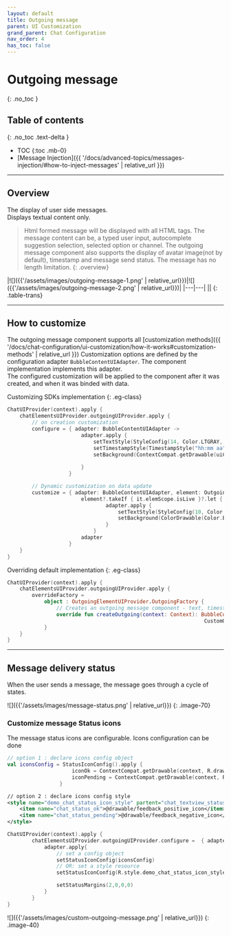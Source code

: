 ```yaml
---
layout: default
title: Outgoing message
parent: UI Customization
grand_parent: Chat Configuration 
nav_order: 4
has_toc: false
---
```


# Outgoing message 
{: .no_toc }

## Table of contents
{: .no_toc .text-delta }

- TOC
{:toc .mb-0}
- [Message Injection]({{ '/docs/advanced-topics/messages-injection/#how-to-inject-messages' | relative_url }})

---

## Overview
The display of user side messages.  
Displays textual content only.  
> Html formed message will be displayed with all HTML tags. 
The message content can be, a typed user input, autocomplete suggestion selection, selected option or channel.
The outgoing message component also supports the display of avatar image(not by default), timestamp and message send status.
The message has no length limitation.
{: .overview}

|![]({{'/assets/images/outgoing-message-1.png' | relative_url}})|![]({{'/assets/images/outgoing-message-2.png' | relative_url}})|
|---|---|
||
{: .table-trans}

---

## How to customize
The outgoing message component supports all [customization methods]({{ '/docs/chat-configuration/ui-customization/how-it-works#customization-methods' | relative_url }})
Customization options are defined by the configuration adapter `BubbleContentUIAdapter`. The component implementation implements this adapter.   
The configured customization will be applied to the component after it was created, and when it was binded with data.

Customizing SDKs implementation
{: .eg-class}
```kotlin
ChatUIProvider(context).apply {
    chatElementsUIProvider.outgoingUIProvider.apply {
        // on creation customization
        configure = { adapter: BubbleContentUIAdapter ->
                        adapter.apply {
                            setTextStyle(StyleConfig(14, Color.LTGRAY, Typeface.SANS_SERIF))
                            setTimestampStyle(TimestampStyle("hh:mm aa", 10, Color.parseColor("#aeaeae")))
                            setBackground(ContextCompat.getDrawable(uiContext, R.drawable.outgoing))
                            
                        }
                    }

        // Dynamic customization on data update
        customize = { adapter: BubbleContentUIAdapter, element: OutgoingElementModel? ->
                        element?.takeIf { it.elemScope.isLive }?.let {
                                adapter.apply {
                                    setTextStyle(StyleConfig(10, Color.WHITE))
                                    setBackground(ColorDrawable(Color.BLUE))
                                }
                            }
                        adapter
                    }
    }
}
```            

Overriding default implementation
{: .eg-class}
```kotlin
ChatUIProvider(context).apply {
    chatElementsUIProvider.outgoingUIProvider.apply {
        overrideFactory = 
            object : OutgoingElementUIProvider.OutgoingFactory {
                // Creates an outgoing message component - text, timestamp, status
                override fun createOutgoing(context: Context): BubbleContentAdapter =
                                                                CustomOutgoingView(context)
            }
    }
}
```

---

## Message delivery status
When the user sends a message, the message goes through a cycle of states.

![]({{'/assets/images/message-status.png' | relative_url}}) 
{: .image-70}

### Customize message Status icons
The message status icons are configurable. Icons configuration can be done
```kotlin
// option 1 : declare icons config object
val iconsConfig = StatusIconConfig().apply {
                     iconOk = ContextCompat.getDrawable(context, R.drawable.feedback_positive_icon)
                     iconPending = ContextCompat.getDrawable(context, R.drawable.feedback_negative_icon)
                 }
```
```xml
// option 2 : declare icons config style
<style name="demo_chat_status_icon_style" partent="chat_textview_status_icon_style">
    <item name="chat_status_ok">@drawable/feedback_positive_icon</item>
    <item name="chat_status_pending">@drawable/feedback_negative_icon</item>
</style>
```

```kotlin
ChatUIProvider(context).apply {
        chatElementsUIProvider.outgoingUIProvider.configure =  { adapter ->
            adapter.apply{
                // set a config object
                setStatusIconConfig(iconsConfig)
                // OR: set a style resource 
                setStatusIconConfig(R.style.demo_chat_status_icon_style)

                setStatusMargins(2,0,0,0)
            }
        }
}
```
![]({{'/assets/images/custom-outgoing-message.png' | relative_url}}) 
{: .image-40}